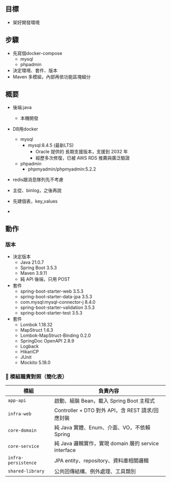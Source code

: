 ## 目標
- 架好開發環境

## 步驟
- 先寫個docker-compose
  - mysql
  - phpadmin
- 決定環境、套件、版本
- Maven 多模組，內部再依功能區塊細分

## 概要
- 後端:java
  - 本機開發
- DB用docker
  - mysql
    - mysql:8.4.5 (最新LTS)
      - Oracle 提供的 長期支援版本，支援到 2032 年
      - 經歷多次修復，已被 AWS RDS 推薦與廣泛驗證
  - phpadmin
    - phpmyadmin/phpmyadmin:5.2.2	
- redis跟消息隊列先不考慮
- 主從、binlog，之後再說
- 先建個表，key_values

- 
## 動作
### 版本
- 決定版本
  - Java 21.0.7
  - Spring Boot 3.5.3
  - Maven 3.9.11
  - 純 API 後端，只用 POST
- 套件
  - spring-boot-starter-web	3.5.3	
  - spring-boot-starter-data-jpa	3.5.3	
  - com.mysql:mysql-connector-j 8.4.0	
  - spring-boot-starter-validation	3.5.3	
  - spring-boot-starter-test	3.5.3	
- 套件
  - Lombok 1.18.32
  - MapStruct 1.6.3
  - Lombok-MapStruct-Binding	0.2.0	
  - SpringDoc OpenAPI 2.8.9
  - Logback 
  - HikariCP 
  - JUnit
  - Mockito	5.18.0

### 🧩 模組職責對照（簡化表）
| 模組                  | 負責內容                                       |
| ------------------- | ------------------------------------------ |
| `app-api`           | 啟動、組裝 Bean，載入 Spring Boot 主程式              |
| `infra-web`         | Controller + DTO 對外 API，含 REST 請求/回應封裝     |
| `core-domain`       | 純 Java 實體、Enum、介面、VO，不依賴 Spring            |
| `core-service`      | 純 Java 邏輯實作，實現 domain 層的 service interface |
| `infra-persistence` | JPA entity、repository、資料庫相關邏輯              |
| `shared-library`    | 公共回傳結構、例外處理、工具類別                           |
